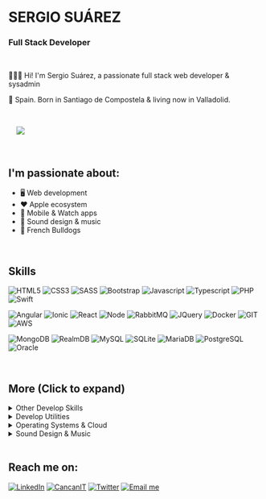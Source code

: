 
# SERGIO SUÁREZ

### Full Stack Developer

</br>

👨🏻‍💻 Hi! I'm Sergio Suárez, a passionate full stack web developer & sysadmin

📍 Spain. Born in Santiago de Compostela & living now in Valladolid.

</br>

 &nbsp; &nbsp; ![](https://komarev.com/ghpvc/?username=sergiosuarezdev&style=flat-square&color=blue)

</br>

## I'm passionate about:

- 🖥 Web development
- ❤️ Apple ecosystem
- 📱 Mobile & Watch apps 
- 🎵 Sound design & music  
- 🐶 French Bulldogs

</br>

## Skills

![HTML5](https://img.shields.io/badge/-HTML5-%23E44D27?style=flat-square&logo=html5&logoColor=ffffff)
![CSS3](https://img.shields.io/badge/-CSS3-%230391cb?style=flat-square&logo=css3&logoColor=ffffff)
![SASS](https://img.shields.io/badge/-SASS-%23bf6190?style=flat-square&logo=sass&logoColor=ffffff)
![Bootstrap](https://img.shields.io/badge/-Bootstrap-%23563173?style=flat-square&logo=bootstrap&logoColor=ffffff)
![Javascript](https://img.shields.io/badge/-JavaScript-%23efd81e?style=flat-square&logo=JavaScript&logoColor=ffffff)
![Typescript](https://img.shields.io/badge/-Typescript-%233972c8?style=flat-square&logo=Typescript&logoColor=ffffff)
![PHP](https://img.shields.io/badge/-PHP-%237277ae?style=flat-square&logo=PHP&logoColor=ffffff)
![Swift](https://img.shields.io/badge/-Swift-%23f68638?style=flat-square&logo=Swift&logoColor=ffffff)


![Angular](https://img.shields.io/badge/-Angular-%23d70330?style=flat-square&logo=Angular&logoColor=ffffff)
![Ionic](https://img.shields.io/badge/-Ionic-%234c8aef?style=flat-square&logo=Ionic&logoColor=ffffff)
![React](https://img.shields.io/badge/-React-%235dcceb?style=flat-square&logo=React&logoColor=ffffff)
![Node](https://img.shields.io/badge/-Node-%237ec729?style=flat-square&logo=Node.js&logoColor=ffffff)
![RabbitMQ](https://img.shields.io/badge/-RabbitMQ-%23f76300?style=flat-square&logo=RabbitMQ&logoColor=ffffff)
![JQuery](https://img.shields.io/badge/-JQuery-%230865a8?style=flat-square&logo=JQuery&logoColor=ffffff)
![Docker](https://img.shields.io/badge/-Docker-%230d97e4?style=flat-square&logo=Docker&logoColor=ffffff)
![GIT](https://img.shields.io/badge/-Git-%23e84e32?style=flat-square&logo=GIT&logoColor=ffffff)
![AWS](https://img.shields.io/badge/-AWS-%23ef880f?style=flat-square&logo=amazon-aws&logoColor=ffffff)


![MongoDB](https://img.shields.io/badge/-MongoDB-%233f2e1e?style=flat-square&logo=mongodb&logoColor=ffffff)
![RealmDB](https://img.shields.io/badge/-RealmDB-%233f2e1e?style=flat-square&logo=realm&logoColor=ffffff)
![MySQL](https://img.shields.io/badge/-MySQL-%23015e85?style=flat-square&logo=mysql&logoColor=ffffff)
![SQLite](https://img.shields.io/badge/-SQLite-%233394d0?style=flat-square&logo=SQLite&logoColor=ffffff)
![MariaDB](https://img.shields.io/badge/-MariaDB-%23ba7257?style=flat-square&logo=mariadb&logoColor=ffffff)
![PostgreSQL](https://img.shields.io/badge/-PostgreSQL-%232f5e8e?style=flat-square&logo=postgresql&logoColor=ffffff)
![Oracle](https://img.shields.io/badge/-Oracle-%23e21921?style=flat-square&logo=oracle&logoColor=ffffff)


</br>

## More (Click to expand)


<details>
	<summary>Other Develop Skills</summary>
	<ul>
		<li><b>PHP</b>:  SlimPHP, Zend, Laravel, PHPMyadmin.</li>
		<li><b>Swift</b>: Learning to make my own WatchOS things :)</li>
		<li><b>DB</b>: MariaDB, MongoDB, RealmDB, Oracle, SQL Server. </li>
		<li><b>Javascript</b>: Angular, Nodejs, React Native.</li>
		<li><b>Testing</b>: Cypress, Mocha, Jasmine, Karma.</li>
		<li><b>API</b>: Nodejs, Microsoft WCF, SlimPHP, RestFUL, JSON, GraphQL.</li>
		<li><b>CMS</b>: Wordpress, WooCommerce, Prestashop, Moodle.</li>
		<li><b>Other</b>: Responsive design, MVC, MVVC, POO, Scrum, Agile.</li>
    	</ul>
</details>

<details>
	<summary>Develop Utilities</summary>
	<ul>
	       <li>Visual Studio Code.</li>
	       <li>XCode.</li>
	       <li>Android Studio.</li>
	       <li>Postman.</li>
	       <li>Insomnia.</li>
	       <li>Git Fork.</li>
	       <li>Sourcetre.</li>
	</ul>
</details>

<details>
	<summary>Operating Systems & Cloud</summary>
	<ul>
		<li><b>Systems</b>: Windows Server, MacOS, Linux.</li>
		<li><b>Cloud</b>: Amazon AWS, MS Azure, Google Cloud.</li>
		<li><b>VM</b>: Docker, VMWare, VirtualBox.</li>
		<li><b>Web Servers</b>: Apache, Nginx.</li>
	</ul>
</details>

<details>
	<summary>Sound Design & Music</summary>
	<ul>
		<li>Electronic music production</li>
		<li>Mixing & Mastering</li>
		<li>Sampling</li>
		<li>Sound Design</li>
		<li>Synthesis</li>
		<li>Ableton Live</li>
		<li>NI Maschine</li>
	</ul>
</details>

</br>


## Reach me on:

<a target="_blank" href="https://www.linkedin.com/in/sergio-suarez"><img src="https://img.shields.io/badge/LinkedIn-%230077B5.svg?&style=for-the-badge&logo=linkedin&logoColor=white" alt="LinkedIn"></a>
<a  target="_blank" href="https://cancanit.com/certified/1387/"><img src="https://img.shields.io/badge/JS Certified-%233f8fa7.svg?&style=for-the-badge&logo=c&logoColor=white" alt="CancanIT"></a>
<a  target="_blank" href="https://twitter.com/SergioSuarezDEV"><img src="https://img.shields.io/badge/Twitter-%231DA1F2.svg?&style=for-the-badge&logo=twitter&logoColor=white" alt="Twitter"></a>
<a  target="_blank" href="mailto:&#105;&#110;&#102;&#111;&#064;&#115;&#101;&#114;&#103;&#105;&#111;&#115;&#117;&#097;&#114;&#101;&#122;&#100;&#101;&#118;&#046;&#099;&#111;&#109;
"><img src="https://img.shields.io/badge/Email me-%23EC5664.svg?&style=for-the-badge&logo=gmail&logoColor=white" alt="Email me"></a>




